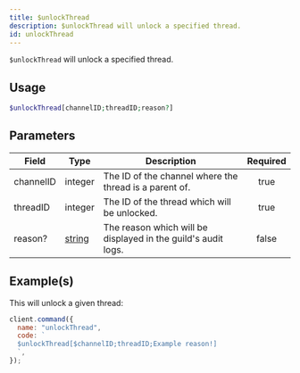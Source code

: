 ```yaml
---
title: $unlockThread
description: $unlockThread will unlock a specified thread.
id: unlockThread
---
```


`$unlockThread` will unlock a specified thread.

## Usage

```php
$unlockThread[channelID;threadID;reason?]
```

## Parameters

| Field     | Type                                                                                              | Description                                                   | Required |
| --------- | ------------------------------------------------------------------------------------------------- | ------------------------------------------------------------- | :------: |
| channelID | integer                                                                                           | The ID of the channel where the thread is a parent of.        |   true   |
| threadID  | integer                                                                                           | The ID of the thread which will be unlocked.                  |   true   |
| reason?   | [string](https://developer.mozilla.org/en-US/docs/Web/JavaScript/Reference/Global_Objects/String) | The reason which will be displayed in the guild's audit logs. |  false   |

## Example(s)

This will unlock a given thread:

```javascript
client.command({
  name: "unlockThread",
  code: `
  $unlockThread[$channelID;threadID;Example reason!]
  `,
});
```
